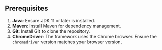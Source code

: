## Prerequisites
1. **Java**: Ensure JDK 11 or later is installed.
2. **Maven**: Install Maven for dependency management.
3. **Git**: Install Git to clone the repository.
4. **ChromeDriver**: The framework uses the Chrome browser. Ensure the `chromedriver` version matches your browser version.
